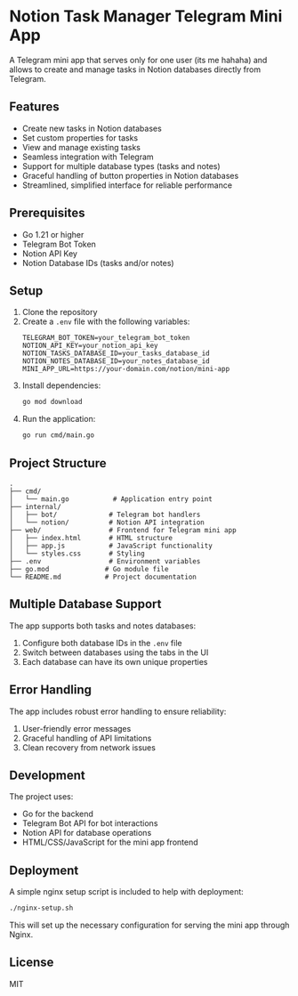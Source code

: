 # Notion Task Manager Telegram Mini App

A Telegram mini app that serves only for one user (its me hahaha) and allows to create and manage tasks in Notion databases directly from Telegram.

## Features

- Create new tasks in Notion databases
- Set custom properties for tasks
- View and manage existing tasks
- Seamless integration with Telegram
- Support for multiple database types (tasks and notes)
- Graceful handling of button properties in Notion databases
- Streamlined, simplified interface for reliable performance

## Prerequisites

- Go 1.21 or higher
- Telegram Bot Token
- Notion API Key
- Notion Database IDs (tasks and/or notes)

## Setup

1. Clone the repository
2. Create a `.env` file with the following variables:
   ```
   TELEGRAM_BOT_TOKEN=your_telegram_bot_token
   NOTION_API_KEY=your_notion_api_key
   NOTION_TASKS_DATABASE_ID=your_tasks_database_id
   NOTION_NOTES_DATABASE_ID=your_notes_database_id
   MINI_APP_URL=https://your-domain.com/notion/mini-app
   ```
3. Install dependencies:
   ```bash
   go mod download
   ```
4. Run the application:
   ```bash
   go run cmd/main.go
   ```

## Project Structure

```
.
├── cmd/
│   └── main.go           # Application entry point
├── internal/
│   ├── bot/             # Telegram bot handlers
│   └── notion/          # Notion API integration
├── web/                 # Frontend for Telegram mini app
│   ├── index.html       # HTML structure
│   ├── app.js           # JavaScript functionality
│   └── styles.css       # Styling
├── .env                 # Environment variables
├── go.mod              # Go module file
└── README.md           # Project documentation
```

## Multiple Database Support

The app supports both tasks and notes databases:

1. Configure both database IDs in the `.env` file
2. Switch between databases using the tabs in the UI
3. Each database can have its own unique properties

## Error Handling

The app includes robust error handling to ensure reliability:
1. User-friendly error messages
2. Graceful handling of API limitations
3. Clean recovery from network issues

## Development

The project uses:
- Go for the backend
- Telegram Bot API for bot interactions
- Notion API for database operations
- HTML/CSS/JavaScript for the mini app frontend

## Deployment

A simple nginx setup script is included to help with deployment:

```bash
./nginx-setup.sh
```

This will set up the necessary configuration for serving the mini app through Nginx.

## License

MIT 